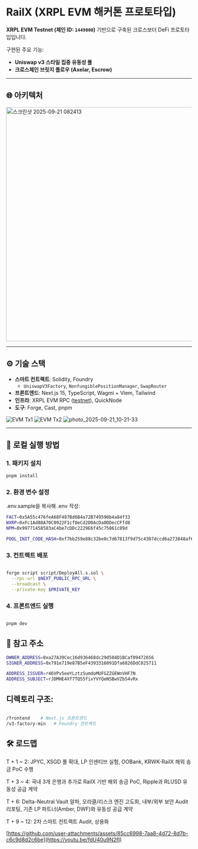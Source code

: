
# RailX (XRPL EVM 해커톤 프로토타입)

**XRPL EVM Testnet (체인 ID: `1449000`)** 기반으로 구축된 크로스보더 DeFi 프로토타입입니다.  

구현된 주요 기능:

- **Uniswap v3 스타일 집중 유동성 풀**
- **크로스체인 브릿지 플로우 (Axelar, Escrow)**

---

## 🌐 아키텍처
<img width="1399" height="634" alt="스크린샷 2025-09-21 082413" src="https://github.com/user-attachments/assets/fe671193-5490-4c63-963a-36805415d7f6" />

---

## ⚙️ 기술 스택

- **스마트 컨트랙트**: Solidity, Foundry  
  - `UniswapV3Factory`, `NonfungiblePositionManager`, `SwapRouter`
- **프론트엔드**: Next.js 15, TypeScript, Wagmi + Viem, Tailwind
- **인프라**: XRPL EVM RPC ([testnet](https://rpc.testnet.xrplevm.org)), QuickNode
- **도구**: Forge, Cast, pnpm
  
![EVM Tx1](https://github.com/user-attachments/assets/335eb077-e9bf-4bae-bb09-f1b8bdb7b8a4)
![EVM Tx2](https://github.com/user-attachments/assets/2981e013-d72f-49a7-a575-67337b0ffea6)
![photo_2025-09-21_10-21-33](https://github.com/user-attachments/assets/ba046135-d6a8-4513-8c08-571273b018ac)


---

## 🚀 로컬 실행 방법

### 1. 패키지 설치

```bash
pnpm install
```


### 2. 환경 변수 설정
.env.sample을 복사해 .env 작성:

```bash
FACT=0x5A55c476feA68F487Bd6B4a72B749590b4a84f33
WXRP=0xFc1Ad88A70C0922F1cf0eCd2D0AcDa0DDecCFfd8
NPM=0x99771458583aC4be7cDDc2229E6f45c75861c89d

POOL_INIT_CODE_HASH=0xf7bb259e88c32be0c7d67813f9d75c4307dccd6a273848af69e93f1a6af7ede1
```

### 3. 컨트랙트 배포
```bash

forge script script/DeployAll.s.sol \
  --rpc-url $NEXT_PUBLIC_RPC_URL \
  --broadcast \
  --private-key $PRIVATE_KEY
```
### 4. 프론트엔드 실행
```bash

pnpm dev
```



## 📜 참고 주소

```bash
OWNER_ADDRESS=0xa27A39Cec16d936468dc29d504D1BCaf09472656
SIGNER_ADDRESS=0x791e719e87B5eF4393316091Dfa6826DdC025711

ADDRESS_ISSUER=r46VPv5eeYLztzSumdoMUFGZZGEWnVHF7N
ADDRESS_SUBJECT=rJDMHE4Xf7TQ55fixYVYQeNSBwVZbS4vRx
```


## 디렉토리 구조:

```bash

/frontend    # Next.js 프론트엔드
/v3-factory-min   # Foundry 컨트랙트


```
## 🛠️ 로드맵

T + 1 ~ 2: JPYC, XSGD 풀 확대, LP 인센티브 실험, OOBank, KRWK-RailX 해외 송금 PoC 수행

T + 3 ~ 4: 국내 3개 은행과 추가로 RailX 기반 해외 송금 PoC, Ripple과 RLUSD 유동성 공급 계약

T + 6: Delta-Neutral Vault 알파, 오라클/리스크 엔진 고도화, 내부/외부 보안 Audit 리포팅, 기존 LP 파트너(Amber, DWF)와 유동성 공급 계약

T + 9 ~ 12: 2차 스마트 컨트랙트 Audit, 상용화

[https://github.com/user-attachments/assets/85cc6998-7aa8-4d72-8d7b-c6c9d8d2c6be](https://youtu.be/fdU40u9N2fI)

